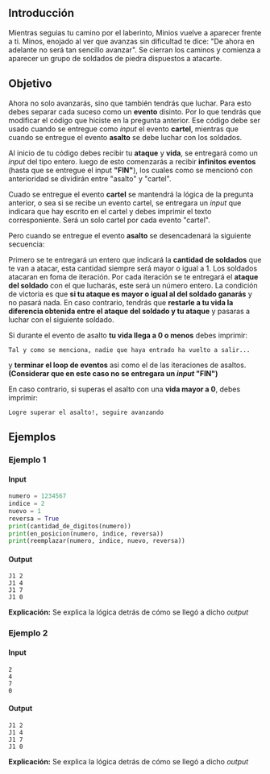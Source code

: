 ## Introducción

Mientras seguias tu camino por el laberinto, Minios vuelve a aparecer frente a ti. Minos, enojado al ver que avanzas sin dificultad te dice: "De ahora en adelante no será tan sencillo avanzar". Se cierran los caminos y comienza a aparecer un grupo de soldados de piedra dispuestos a atacarte.


## Objetivo

Ahora no solo avanzarás, sino que también tendrás que luchar. Para esto debes separar cada suceso como un **evento** disinto. Por lo que tendrás que modificar el código que hiciste en la pregunta anterior. Ese código debe ser usado cuando se entregue como _input_ el evento **cartel**, mientras que cuando se entregue el evento **asalto** se debe luchar con los soldados.

Al inicio de tu código debes recibir tu **ataque** y **vida**, se entregará como un _input_ del tipo entero. luego de esto comenzarás a recibir **infinitos eventos** (hasta que se entregue el input **"FIN"**), los cuales como se mencionó con anterioridad se dividirán entre "asalto" y "cartel".

Cuado se entregue el evento **cartel** se mantendrá la lógica de la pregunta anterior, o sea si se recibe un evento cartel, se entregara un _input_ que indicara que hay escrito en el cartel y debes imprimir el texto corresponiente. Será un solo cartel por cada evento "cartel". 

Pero cuando se entregue el evento **asalto** se desencadenará la siguiente secuencia:

Primero se te entregará un entero que indicará la **cantidad de soldados** que te van a atacar, esta cantidad siempre será mayor o igual a 1. Los soldados atacaran en foma de iteración. Por cada iteración se te entregará el **ataque del soldado** con el que lucharás, este será un número entero. 
La condición de victoria es que **si tu ataque es mayor o igual al del soldado ganarás** y no pasará nada. En caso contrario, tendrás que **restarle a tu vida la diferencia obtenida entre el ataque del soldado y tu ataque** y pasaras a luchar con el siguiente soldado.

Si durante el evento de asalto **tu vida llega a 0 o menos** debes imprimir: 
```
Tal y como se menciona, nadie que haya entrado ha vuelto a salir...
```
y **terminar el loop de eventos** asi como el de las iteraciones de asaltos.  
**(Considerar que en este caso no se entregara un _input_ "FIN")**

En caso contrario, si superas el asalto con una **vida mayor a 0**, debes imprimir:
```
Logre superar el asalto!, seguire avanzando
```

## Ejemplos

### Ejemplo 1

#### Input
```py
numero = 1234567
indice = 2
nuevo = 1
reversa = True
print(cantidad_de_digitos(numero))
print(en_posicion(numero, indice, reversa))
print(reemplazar(numero, indice, nuevo, reversa))
```

#### Output
```
J1 2
J1 4
J1 7
J1 0
```
**Explicación:** Se explica la lógica detrás de cómo se llegó a dicho _output_

### Ejemplo 2

#### Input
```
2
4
7
0
```

#### Output
```
J1 2
J1 4
J1 7
J1 0
```
**Explicación:** Se explica la lógica detrás de cómo se llegó a dicho _output_
